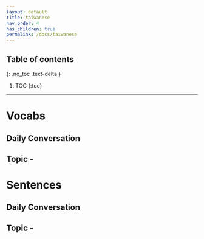 ```yaml
---
layout: default
title: taiwanese
nav_order: 4
has_children: true
permalink: /docs/taiwanese
---
```


## Table of contents
{: .no_toc .text-delta }

1. TOC
{:toc}

---

# Vocabs

## Daily Conversation 

## Topic - 

# Sentences

## Daily Conversation 

## Topic - 